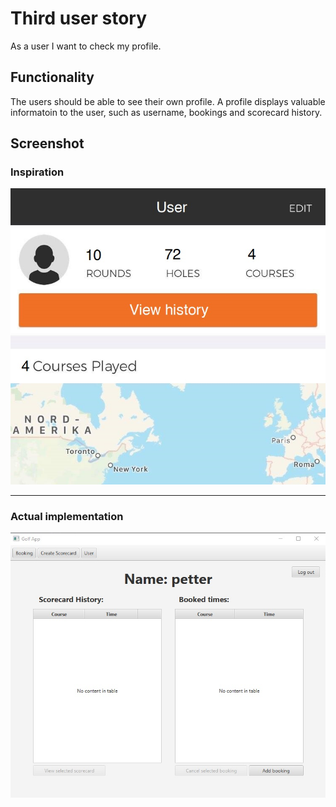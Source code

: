 # Third user story

As a user I want to check my profile.

## Functionality

The users should be able to see their own profile. A profile displays valuable informatoin to the
user, such as username, bookings and scorecard history.

## Screenshot

### Inspiration

![Profile](img/img_3.jpg)

<hr/>

### Actual implementation

![ProfileApp](img/img_3_app.jpg)
